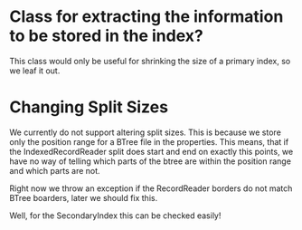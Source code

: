 # Class for extracting the information to be stored in the index?

This class would only be useful for shrinking the size of a primary index, so we leaf it out.

# Changing Split Sizes

We currently do not support altering split sizes. This is because we store only the position range for a BTree file
in the properties. This means, that if the IndexedRecordReader split does start and end on exactly this points,
we have no way of telling which parts of the btree are within the position range and which parts are not.

Right now we throw an exception if the RecordReader borders do not match BTree boarders, later we should fix this.

Well, for the SecondaryIndex this can be checked easily!